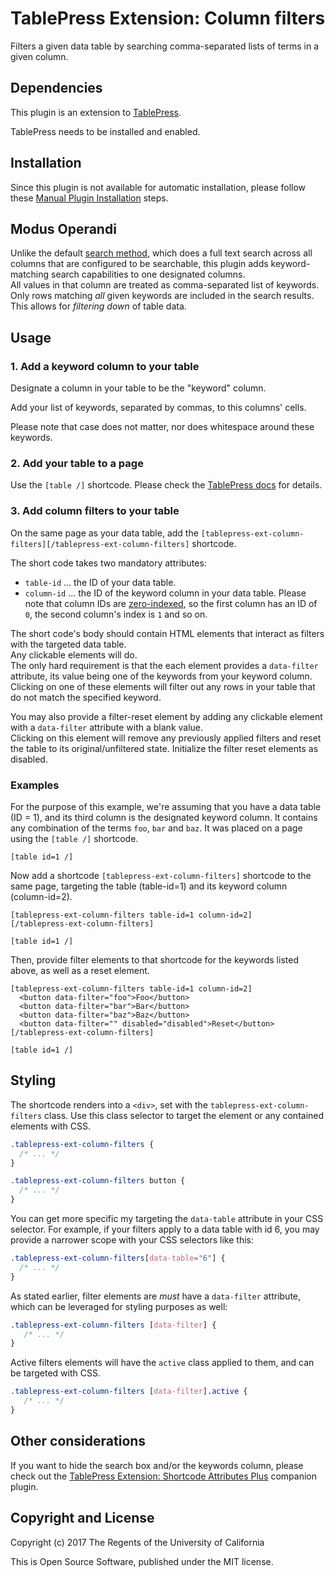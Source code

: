 # TablePress Extension: Column filters

Filters a given data table by searching comma-separated lists of terms in a given column.

## Dependencies

This plugin is an extension to [TablePress](https://wordpress.org/plugins/tablepress/).

TablePress needs to be installed and enabled. 

## Installation

Since this plugin is not available for automatic installation, please follow these [Manual Plugin Installation](https://codex.wordpress.org/Managing_Plugins#Manual_Plugin_Installation) steps.

## Modus Operandi

Unlike the default [search method](https://datatables.net/reference/api/search()), 
which does a full text search across all columns that are configured to be searchable, this plugin
adds keyword-matching search capabilities to one designated columns.  
All values in that column are treated as comma-separated list of keywords.  
Only rows matching _all_ given keywords are included in the search results.  
This allows for _filtering down_ of table data. 

## Usage

### 1. Add a keyword column to your table
 
Designate a column in your table to be the "keyword" column. 

Add your list of keywords, separated by commas, to this columns' cells.
 
Please note that case does not matter, nor does whitespace around these keywords.

### 2. Add your table to a page
  
Use the `[table /]` shortcode. Please check the [TablePress docs](https://tablepress.org/documentation/) for details.

### 3. Add column filters to your table

On the same page as your data table, add the `[tablepress-ext-column-filters][/tablepress-ext-column-filters]` shortcode.
 
The short code takes two mandatory attributes:

- `table-id` ... the ID of your data table.
- `column-id` ... the ID of the keyword column in your data table. Please note that column IDs are [zero-indexed](https://en.wikipedia.org/wiki/Zero-based_numbering), so the first column has an ID of `0`, the second column's index is `1` and so on.

The short code's body should contain HTML elements that interact as filters with the targeted data table.  
Any clickable elements will do.  
The only hard requirement is that the each element provides a `data-filter` attribute, 
its value being one of the keywords from your keyword column.  
Clicking on one of these elements will filter out any rows in your table that do not match the specified keyword.  

You may also provide a filter-reset element by adding any clickable element with a `data-filter` attribute with a blank value.  
Clicking on this element will remove any previously applied filters and reset the table to its original/unfiltered state.
Initialize the filter reset elements as disabled.

### Examples

For the purpose of this example, we're assuming that you have a data table (ID = 1), 
and its third column is the designated keyword column. It contains any combination of the terms `foo`, `bar` and `baz`.
It was placed on a page using the `[table /]` shortcode.

```
[table id=1 /]
```

Now add a shortcode `[tablepress-ext-column-filters]` shortcode to the same page, targeting the table (table-id=1) and its keyword column (column-id=2).

```
[tablepress-ext-column-filters table-id=1 column-id=2]
[/tablepress-ext-column-filters]

[table id=1 /]
```

Then, provide filter elements to that shortcode for the keywords listed above, as well as a reset element. 

```
[tablepress-ext-column-filters table-id=1 column-id=2]
  <button data-filter="foo">Foo</button>
  <button data-filter="bar">Bar</button>
  <button data-filter="baz">Baz</button>
  <button data-filter="" disabled="disabled">Reset</button>
[/tablepress-ext-column-filters]

[table id=1 /]
```

## Styling

The shortcode renders into a `<div>`, set with the `tablepress-ext-column-filters` class.
Use this class selector to target the element or any contained elements with CSS.

```css
.tablepress-ext-column-filters {
  /* ... */
}

.tablepress-ext-column-filters button {
  /* ... */
}
```

You can get more specific my targeting the `data-table` attribute in your CSS selector.
For example, if your filters apply to a data table with id 6, 
you may provide a narrower scope with your CSS selectors like this:

```css
.tablepress-ext-column-filters[data-table="6"] {
  /* ... */
}
```

As stated earlier, filter elements are *must* have a `data-filter` attribute, 
which can be leveraged for styling purposes as well:

```css
.tablepress-ext-column-filters [data-filter] {
   /* ... */
}
```

Active filters elements will have the `active` class applied to them, and can be targeted with CSS.

```css
.tablepress-ext-column-filters [data-filter].active {
   /* ... */
}
```

## Other considerations

If you want to hide the search box and/or the keywords column, 
please check out the [TablePress Extension: Shortcode Attributes Plus](https://github.com/ucsf-ckm/tablepress-ext-shortcode-attrs-plus) 
companion plugin. 

## Copyright and License

Copyright (c) 2017 The Regents of the University of California

This is Open Source Software, published under the MIT license.


